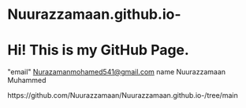 # Nuurazzamaan.github.io-

<!DOCTYPE html>
<html>
<head>
  <title>Welcome to My GitHub Page</title>
</head>
<body> 
  <h1>Hi! This is my GitHub Page.</h1>
</body> 


  "email" Nurazamanmohamed541@gmail.com
 name Nuurazzamaan Muhammed 
</html> https://github.com/Nuurazzamaan/Nuurazzamaan.github.io-/tree/main
